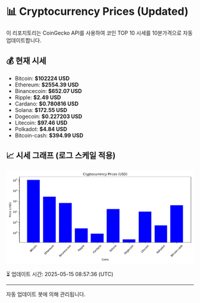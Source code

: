 
# 📊 Cryptocurrency Prices (Updated)

이 리포지토리는 CoinGecko API를 사용하여 코인 TOP 10 시세를 10분가격으로 자동 업데이트합니다.

## 💰 현재 시세
- Bitcoin: **$102224 USD**
- Ethereum: **$2554.39 USD**
- Binancecoin: **$652.07 USD**
- Ripple: **$2.49 USD**
- Cardano: **$0.780816 USD**
- Solana: **$172.55 USD**
- Dogecoin: **$0.227203 USD**
- Litecoin: **$97.46 USD**
- Polkadot: **$4.84 USD**
- Bitcoin-cash: **$394.99 USD**

## 📈 시세 그래프 (로그 스케일 적용)
![Crypto Prices](crypto_prices.png)

⏳ 업데이트 시간: 2025-05-15 08:57:36 (UTC)

---
자동 업데이트 봇에 의해 관리됩니다.
